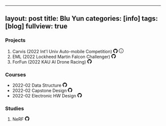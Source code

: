

---
layout: post
title: Blu Yun
categories: [info]
tags: [blog]
fullview: true
---
<html>
<head>
    <title>blu-y</title>
    <link rel="icon" href="https://avatars.githubusercontent.com/u/102652794?s=16&amp;v=4">
    <style>
        @import url('https://fonts.googleapis.com/css2?family=Noto+Sans+KR:wght@300&display=swap');
    </style>
    <meta charset="utf-8">
    <!-- Google tag (gtag.js) -->
    <script async src="https://www.googletagmanager.com/gtag/js?id=G-WMJZTPCRML"></script>
    <script>
        window.dataLayer = window.dataLayer || [];
        function gtag() { dataLayer.push(arguments); }
        gtag('js', new Date());
        gtag('config', 'G-WMJZTPCRML');
    </script>
</head>
<body>
    <h3>Projects</h3>
    <ol>
        <li>Carvis (2022 Int'l Univ Auto-mobile Competition) <a href="https://github.com/blu-y/carvis/" target="_blank"><img
                    src="https://github.com/blu-y/blu-y.github.io/blob/main/src/github.png?raw=true" width="14"
                    height="14"></a> <a href="https://blu-y.github.io/carvis/" target="_blank"><img
                    src="https://github.com/blu-y/blu-y.github.io/blob/main/src/info.png?raw=true" width="15"
                    height="15"></a></li>
        <li>EML (2022 Lockheed Martin Falcon Challenger) <a href="https://github.com/blu-y/EML/" target="_blank"><img
                    src="https://github.com/blu-y/blu-y.github.io/blob/main/src/github.png?raw=true" width="14"
                    height="14"></a></li>
        <li>ForFun (2022 KAU AI Drone Racing) <a href="https://github.com/blu-y/KDR_ForFun/" target="_blank"><img
                    src="https://github.com/blu-y/blu-y.github.io/blob/main/src/github.png?raw=true" width="14"
                    height="14"></a></li>
    </ol>
    <h3>Courses</h3>
    <ul>
        <li>2022-02 Data Structure <a href="https://github.com/blu-y/2202DS/" target="_blank"><img
                    src="https://github.com/blu-y/blu-y.github.io/blob/main/src/github.png?raw=true" width="14"
                    height="14"></a></li>
        <li>2022-02 Capstone Design <a href="https://github.com/blu-y/2202CD/" target="_blank"><img
                    src="https://github.com/blu-y/blu-y.github.io/blob/main/src/github.png?raw=true" width="14"
                    height="14"></a></li>
        <li>2022-02 Electronic HW Design <a href="https://github.com/blu-y/2202EHD/" target="_blank"><img
                    src="https://github.com/blu-y/blu-y.github.io/blob/main/src/github.png?raw=true" width="14"
                    height="14"></a></li>
    </ul>
    <h3>Studies</h3>
    <ol>
        <li>NeRF <a href="https://github.com/blu-y/note/tree/main/Studies/NeRF/" target="_blank"><img
            src="https://github.com/blu-y/blu-y.github.io/blob/main/src/github.png?raw=true" width="14"
            height="14"></a></li>
    </ol>
</body>
</html>